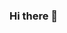 ### Hi there 👋

<!--
**Creasiion/Creasiion** is a ✨ _special_ ✨ repository because its `README.md` (this file) appears on your GitHub profile.

![Imani's GitHub stats](https://github-readme-stats.vercel.app/api?username=creasiion&theme=dark&show_icons=true)

Here are some ideas to get you started:

- 🔭 I’m currently working on ...
- 🌱 I’m currently learning ...
- 👯 I’m looking to collaborate on ...
- 🤔 I’m looking for help with ...
- 💬 Ask me about ...
- 📫 How to reach me: ...
- 😄 Pronouns: ...
- ⚡ Fun fact: ...
-->
